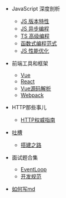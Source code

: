 - JavaScript 深度剖析
  - [JS 版本特性](JS版本特性.md) 
  - [JS 异步编程](JS异步编程.md) 
  - [TS 高级编程](TS高级编程.md) 
  - [函数式编程范式](函数式编程范式.md) 
  - [JS 性能优化](JS性能优化.md) 

- 前端工具和框架
  - [Vue](Vue.md) 
  - [React](React.md) 
  - [Vue源码解析](Vue源码.md)
  - [Webpack](Webpack.md)

- HTTP那些事儿
  - [HTTP权威指南](HTTP权威指南.md)

- [吐槽](vent.md)
  - [搭建之路](wdnmd.md)

- 面试题合集
  - [EventLoop](EventLoop.md) 
  - [开发规范](开发规范.md) 
  
- [如何写md](example.md)